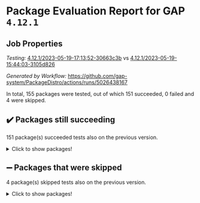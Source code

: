 # Package Evaluation Report for GAP `4.12.1`

## Job Properties

*Testing:* [4.12.1/2023-05-19-17:13:52-30663c3b](https://github.com/gap-system/PackageDistro/blob/data/reports/4.12.1/2023-05-19-17:13:52-30663c3b) vs [4.12.1/2023-05-19-15:44:03-3105d826](https://github.com/gap-system/PackageDistro/blob/data/reports/4.12.1/2023-05-19-15:44:03-3105d826)

*Generated by Workflow:* https://github.com/gap-system/PackageDistro/actions/runs/5026438167

In total, 155 packages were tested, out of which 151 succeeded, 0 failed and 4 were skipped.

## :heavy_check_mark: Packages still succeeding

151 package(s) succeeded tests also on the previous version.
<details><summary>Click to show packages!</summary>

- 4ti2interface 2023.02-04 [(success)](https://github.com/gap-system/PackageDistro/actions/runs/5026438167/jobs/9014914212)
- ace 5.6.2 [(success)](https://github.com/gap-system/PackageDistro/actions/runs/5026438167/jobs/9014914396)
- aclib 1.3.2 [(success)](https://github.com/gap-system/PackageDistro/actions/runs/5026438167/jobs/9014914528)
- agt 0.3.1 [(success)](https://github.com/gap-system/PackageDistro/actions/runs/5026438167/jobs/9014914646)
- alnuth 3.2.1 [(success)](https://github.com/gap-system/PackageDistro/actions/runs/5026438167/jobs/9014914773)
- anupq 3.3.0 [(success)](https://github.com/gap-system/PackageDistro/actions/runs/5026438167/jobs/9014914908)
- atlasrep 2.1.6 [(success)](https://github.com/gap-system/PackageDistro/actions/runs/5026438167/jobs/9014915013)
- autodoc 2022.10.20 [(success)](https://github.com/gap-system/PackageDistro/actions/runs/5026438167/jobs/9014915111)
- automata 1.15 [(success)](https://github.com/gap-system/PackageDistro/actions/runs/5026438167/jobs/9014915207)
- automgrp 1.3.2 [(success)](https://github.com/gap-system/PackageDistro/actions/runs/5026438167/jobs/9014915305)
- autpgrp 1.11 [(success)](https://github.com/gap-system/PackageDistro/actions/runs/5026438167/jobs/9014915404)
- cap 2023.05-11 [(success)](https://github.com/gap-system/PackageDistro/actions/runs/5026438167/jobs/9014915505)
- caratinterface 2.3.5 [(success)](https://github.com/gap-system/PackageDistro/actions/runs/5026438167/jobs/9014915627)
- cddinterface 2022.11.01 [(success)](https://github.com/gap-system/PackageDistro/actions/runs/5026438167/jobs/9014915746)
- circle 1.6.6 [(success)](https://github.com/gap-system/PackageDistro/actions/runs/5026438167/jobs/9014915838)
- classicpres 1.22 [(success)](https://github.com/gap-system/PackageDistro/actions/runs/5026438167/jobs/9014915954)
- cohomolo 1.6.11 [(success)](https://github.com/gap-system/PackageDistro/actions/runs/5026438167/jobs/9014916048)
- congruence 1.2.5 [(success)](https://github.com/gap-system/PackageDistro/actions/runs/5026438167/jobs/9014916150)
- corelg 1.56 [(success)](https://github.com/gap-system/PackageDistro/actions/runs/5026438167/jobs/9014916251)
- crime 1.6 [(success)](https://github.com/gap-system/PackageDistro/actions/runs/5026438167/jobs/9014916357)
- crisp 1.4.6 [(success)](https://github.com/gap-system/PackageDistro/actions/runs/5026438167/jobs/9014916466)
- crypting 0.10.4 [(success)](https://github.com/gap-system/PackageDistro/actions/runs/5026438167/jobs/9014916596)
- cryst 4.1.26 [(success)](https://github.com/gap-system/PackageDistro/actions/runs/5026438167/jobs/9014916711)
- crystcat 1.1.10 [(success)](https://github.com/gap-system/PackageDistro/actions/runs/5026438167/jobs/9014916809)
- ctbllib 1.3.6 [(success)](https://github.com/gap-system/PackageDistro/actions/runs/5026438167/jobs/9014916925)
- cubefree 1.19 [(success)](https://github.com/gap-system/PackageDistro/actions/runs/5026438167/jobs/9014917065)
- curlinterface 2.3.2 [(success)](https://github.com/gap-system/PackageDistro/actions/runs/5026438167/jobs/9014917157)
- cvec 2.8.1 [(success)](https://github.com/gap-system/PackageDistro/actions/runs/5026438167/jobs/9014917262)
- datastructures 0.3.0 [(success)](https://github.com/gap-system/PackageDistro/actions/runs/5026438167/jobs/9014917358)
- deepthought 1.0.6 [(success)](https://github.com/gap-system/PackageDistro/actions/runs/5026438167/jobs/9014917470)
- design 1.8 [(success)](https://github.com/gap-system/PackageDistro/actions/runs/5026438167/jobs/9014917576)
- difsets 2.3.1 [(success)](https://github.com/gap-system/PackageDistro/actions/runs/5026438167/jobs/9014917672)
- digraphs 1.6.2 [(success)](https://github.com/gap-system/PackageDistro/actions/runs/5026438167/jobs/9014917766)
- edim 1.3.7 [(success)](https://github.com/gap-system/PackageDistro/actions/runs/5026438167/jobs/9014917854)
- example 4.3.4 [(success)](https://github.com/gap-system/PackageDistro/actions/runs/5026438167/jobs/9014917947)
- examplesforhomalg 2023.02-04 [(success)](https://github.com/gap-system/PackageDistro/actions/runs/5026438167/jobs/9014918040)
- factint 1.6.3 [(success)](https://github.com/gap-system/PackageDistro/actions/runs/5026438167/jobs/9014918143)
- ferret 1.0.9 [(success)](https://github.com/gap-system/PackageDistro/actions/runs/5026438167/jobs/9014918230)
- fga 1.5.0 [(success)](https://github.com/gap-system/PackageDistro/actions/runs/5026438167/jobs/9014918341)
- fining 1.5.5 [(success)](https://github.com/gap-system/PackageDistro/actions/runs/5026438167/jobs/9014918444)
- float 1.0.3 [(success)](https://github.com/gap-system/PackageDistro/actions/runs/5026438167/jobs/9014918550)
- format 1.4.3 [(success)](https://github.com/gap-system/PackageDistro/actions/runs/5026438167/jobs/9014918685)
- forms 1.2.9 [(success)](https://github.com/gap-system/PackageDistro/actions/runs/5026438167/jobs/9014918820)
- fplsa 1.2.6 [(success)](https://github.com/gap-system/PackageDistro/actions/runs/5026438167/jobs/9014918936)
- fr 2.4.12 [(success)](https://github.com/gap-system/PackageDistro/actions/runs/5026438167/jobs/9014919063)
- francy 2.0.3 [(success)](https://github.com/gap-system/PackageDistro/actions/runs/5026438167/jobs/9014919212)
- fwtree 1.3 [(success)](https://github.com/gap-system/PackageDistro/actions/runs/5026438167/jobs/9014919342)
- gapdoc 1.6.6 [(success)](https://github.com/gap-system/PackageDistro/actions/runs/5026438167/jobs/9014919470)
- gauss 2023.02-04 [(success)](https://github.com/gap-system/PackageDistro/actions/runs/5026438167/jobs/9014919595)
- gaussforhomalg 2023.02-04 [(success)](https://github.com/gap-system/PackageDistro/actions/runs/5026438167/jobs/9014919711)
- gbnp 1.0.5 [(success)](https://github.com/gap-system/PackageDistro/actions/runs/5026438167/jobs/9014919844)
- generalizedmorphismsforcap 2023.03-01 [(success)](https://github.com/gap-system/PackageDistro/actions/runs/5026438167/jobs/9014919969)
- genss 1.6.8 [(success)](https://github.com/gap-system/PackageDistro/actions/runs/5026438167/jobs/9014920104)
- gradedmodules 2023.02-04 [(success)](https://github.com/gap-system/PackageDistro/actions/runs/5026438167/jobs/9014920235)
- gradedringforhomalg 2023.02-04 [(success)](https://github.com/gap-system/PackageDistro/actions/runs/5026438167/jobs/9014920357)
- grape 4.9.0 [(success)](https://github.com/gap-system/PackageDistro/actions/runs/5026438167/jobs/9014920464)
- groupoids 1.73 [(success)](https://github.com/gap-system/PackageDistro/actions/runs/5026438167/jobs/9014920592)
- grpconst 2.6.4 [(success)](https://github.com/gap-system/PackageDistro/actions/runs/5026438167/jobs/9014920669)
- guarana 0.96.3 [(success)](https://github.com/gap-system/PackageDistro/actions/runs/5026438167/jobs/9014920787)
- guava 3.18 [(success)](https://github.com/gap-system/PackageDistro/actions/runs/5026438167/jobs/9014920884)
- hap 1.55 [(success)](https://github.com/gap-system/PackageDistro/actions/runs/5026438167/jobs/9014920973)
- hapcryst 0.1.15 [(success)](https://github.com/gap-system/PackageDistro/actions/runs/5026438167/jobs/9014921088)
- hecke 1.5.3 [(success)](https://github.com/gap-system/PackageDistro/actions/runs/5026438167/jobs/9014921188)
- help 3.5 [(success)](https://github.com/gap-system/PackageDistro/actions/runs/5026438167/jobs/9014921302)
- homalg 2023.02-05 [(success)](https://github.com/gap-system/PackageDistro/actions/runs/5026438167/jobs/9014921413)
- homalgtocas 2023.02-04 [(success)](https://github.com/gap-system/PackageDistro/actions/runs/5026438167/jobs/9014921522)
- idrel 2.45 [(success)](https://github.com/gap-system/PackageDistro/actions/runs/5026438167/jobs/9014921635)
- images 1.3.1 [(success)](https://github.com/gap-system/PackageDistro/actions/runs/5026438167/jobs/9014921760)
- intpic 0.3.0 [(success)](https://github.com/gap-system/PackageDistro/actions/runs/5026438167/jobs/9014921854)
- io 4.8.1 [(success)](https://github.com/gap-system/PackageDistro/actions/runs/5026438167/jobs/9014921956)
- io_forhomalg 2023.02-04 [(success)](https://github.com/gap-system/PackageDistro/actions/runs/5026438167/jobs/9014922055)
- irredsol 1.4.4 [(success)](https://github.com/gap-system/PackageDistro/actions/runs/5026438167/jobs/9014922158)
- json 2.1.1 [(success)](https://github.com/gap-system/PackageDistro/actions/runs/5026438167/jobs/9014922298)
- jupyterkernel 1.5.0 [(success)](https://github.com/gap-system/PackageDistro/actions/runs/5026438167/jobs/9014922463)
- jupyterviz 1.5.6 [(success)](https://github.com/gap-system/PackageDistro/actions/runs/5026438167/jobs/9014922579)
- kan 1.35 [(success)](https://github.com/gap-system/PackageDistro/actions/runs/5026438167/jobs/9014922675)
- kbmag 1.5.11 [(success)](https://github.com/gap-system/PackageDistro/actions/runs/5026438167/jobs/9014922807)
- laguna 3.9.6 [(success)](https://github.com/gap-system/PackageDistro/actions/runs/5026438167/jobs/9014922913)
- liealgdb 2.2.1 [(success)](https://github.com/gap-system/PackageDistro/actions/runs/5026438167/jobs/9014923039)
- liepring 2.8 [(success)](https://github.com/gap-system/PackageDistro/actions/runs/5026438167/jobs/9014923133)
- liering 2.4.2 [(success)](https://github.com/gap-system/PackageDistro/actions/runs/5026438167/jobs/9014923240)
- linearalgebraforcap 2023.05-05 [(success)](https://github.com/gap-system/PackageDistro/actions/runs/5026438167/jobs/9014923350)
- localizeringforhomalg 2023.02-04 [(success)](https://github.com/gap-system/PackageDistro/actions/runs/5026438167/jobs/9014923469)
- loops 3.4.3 [(success)](https://github.com/gap-system/PackageDistro/actions/runs/5026438167/jobs/9014923571)
- lpres 1.0.3 [(success)](https://github.com/gap-system/PackageDistro/actions/runs/5026438167/jobs/9014923664)
- majoranaalgebras 1.5.1 [(success)](https://github.com/gap-system/PackageDistro/actions/runs/5026438167/jobs/9014923766)
- mapclass 1.4.6 [(success)](https://github.com/gap-system/PackageDistro/actions/runs/5026438167/jobs/9014923872)
- matgrp 0.70 [(success)](https://github.com/gap-system/PackageDistro/actions/runs/5026438167/jobs/9014923970)
- matricesforhomalg 2023.02-04 [(success)](https://github.com/gap-system/PackageDistro/actions/runs/5026438167/jobs/9014924075)
- modisom 2.5.4 [(success)](https://github.com/gap-system/PackageDistro/actions/runs/5026438167/jobs/9014924162)
- modulepresentationsforcap 2023.05-01 [(success)](https://github.com/gap-system/PackageDistro/actions/runs/5026438167/jobs/9014924271)
- modules 2023.02-04 [(success)](https://github.com/gap-system/PackageDistro/actions/runs/5026438167/jobs/9014924381)
- monoidalcategories 2023.05-03 [(success)](https://github.com/gap-system/PackageDistro/actions/runs/5026438167/jobs/9014924482)
- nconvex 2022.09-01 [(success)](https://github.com/gap-system/PackageDistro/actions/runs/5026438167/jobs/9014924575)
- nilmat 1.4.2 [(success)](https://github.com/gap-system/PackageDistro/actions/runs/5026438167/jobs/9014924662)
- nock 1.5 [(success)](https://github.com/gap-system/PackageDistro/actions/runs/5026438167/jobs/9014924755)
- normalizinterface 1.3.5 [(success)](https://github.com/gap-system/PackageDistro/actions/runs/5026438167/jobs/9014924851)
- nq 2.5.10 [(success)](https://github.com/gap-system/PackageDistro/actions/runs/5026438167/jobs/9014924930)
- numericalsgps 1.3.1 [(success)](https://github.com/gap-system/PackageDistro/actions/runs/5026438167/jobs/9014925041)
- openmath 11.5.3 [(success)](https://github.com/gap-system/PackageDistro/actions/runs/5026438167/jobs/9014925111)
- orb 4.9.0 [(success)](https://github.com/gap-system/PackageDistro/actions/runs/5026438167/jobs/9014925184)
- packagemanager 1.4.1 [(success)](https://github.com/gap-system/PackageDistro/actions/runs/5026438167/jobs/9014925287)
- patternclass 2.4.3 [(success)](https://github.com/gap-system/PackageDistro/actions/runs/5026438167/jobs/9014925372)
- permut 2.0.4 [(success)](https://github.com/gap-system/PackageDistro/actions/runs/5026438167/jobs/9014925450)
- polenta 1.3.10 [(success)](https://github.com/gap-system/PackageDistro/actions/runs/5026438167/jobs/9014925522)
- polymaking 0.8.6 [(success)](https://github.com/gap-system/PackageDistro/actions/runs/5026438167/jobs/9014925615)
- primgrp 3.4.4 [(success)](https://github.com/gap-system/PackageDistro/actions/runs/5026438167/jobs/9014925716)
- profiling 2.5.2 [(success)](https://github.com/gap-system/PackageDistro/actions/runs/5026438167/jobs/9014925788)
- qpa 1.34 [(success)](https://github.com/gap-system/PackageDistro/actions/runs/5026438167/jobs/9014925860)
- quagroup 1.8.3 [(success)](https://github.com/gap-system/PackageDistro/actions/runs/5026438167/jobs/9014925968)
- radiroot 2.9 [(success)](https://github.com/gap-system/PackageDistro/actions/runs/5026438167/jobs/9014926065)
- rcwa 4.7.1 [(success)](https://github.com/gap-system/PackageDistro/actions/runs/5026438167/jobs/9014926151)
- rds 1.8 [(success)](https://github.com/gap-system/PackageDistro/actions/runs/5026438167/jobs/9014926257)
- recog 1.4.2 [(success)](https://github.com/gap-system/PackageDistro/actions/runs/5026438167/jobs/9014926359)
- repndecomp 1.3.0 [(success)](https://github.com/gap-system/PackageDistro/actions/runs/5026438167/jobs/9014926461)
- repsn 3.1.1 [(success)](https://github.com/gap-system/PackageDistro/actions/runs/5026438167/jobs/9014926574)
- resclasses 4.7.3 [(success)](https://github.com/gap-system/PackageDistro/actions/runs/5026438167/jobs/9014926685)
- ringsforhomalg 2023.02-05 [(success)](https://github.com/gap-system/PackageDistro/actions/runs/5026438167/jobs/9014926808)
- sco 2023.02-04 [(success)](https://github.com/gap-system/PackageDistro/actions/runs/5026438167/jobs/9014926913)
- scscp 2.4.1 [(success)](https://github.com/gap-system/PackageDistro/actions/runs/5026438167/jobs/9014927025)
- semigroups 5.2.1 [(success)](https://github.com/gap-system/PackageDistro/actions/runs/5026438167/jobs/9014927123)
- sglppow 2.3 [(success)](https://github.com/gap-system/PackageDistro/actions/runs/5026438167/jobs/9014927238)
- sgpviz 0.999.5 [(success)](https://github.com/gap-system/PackageDistro/actions/runs/5026438167/jobs/9014927335)
- simpcomp 2.1.14 [(success)](https://github.com/gap-system/PackageDistro/actions/runs/5026438167/jobs/9014927447)
- singular 2023.02.09 [(success)](https://github.com/gap-system/PackageDistro/actions/runs/5026438167/jobs/9014927574)
- sl2reps 1.1 [(success)](https://github.com/gap-system/PackageDistro/actions/runs/5026438167/jobs/9014927667)
- sla 1.5.3 [(success)](https://github.com/gap-system/PackageDistro/actions/runs/5026438167/jobs/9014927782)
- smallgrp 1.5.3 [(success)](https://github.com/gap-system/PackageDistro/actions/runs/5026438167/jobs/9014927866)
- smallsemi 0.6.13 [(success)](https://github.com/gap-system/PackageDistro/actions/runs/5026438167/jobs/9014927985)
- sonata 2.9.6 [(success)](https://github.com/gap-system/PackageDistro/actions/runs/5026438167/jobs/9014928100)
- sophus 1.27 [(success)](https://github.com/gap-system/PackageDistro/actions/runs/5026438167/jobs/9014928217)
- spinsym 1.5.2 [(success)](https://github.com/gap-system/PackageDistro/actions/runs/5026438167/jobs/9014928331)
- standardff 0.9.4 [(success)](https://github.com/gap-system/PackageDistro/actions/runs/5026438167/jobs/9014928433)
- symbcompcc 1.3.2 [(success)](https://github.com/gap-system/PackageDistro/actions/runs/5026438167/jobs/9014928541)
- thelma 1.3 [(success)](https://github.com/gap-system/PackageDistro/actions/runs/5026438167/jobs/9014928649)
- tomlib 1.2.9 [(success)](https://github.com/gap-system/PackageDistro/actions/runs/5026438167/jobs/9014928764)
- toolsforhomalg 2023.05-01 [(success)](https://github.com/gap-system/PackageDistro/actions/runs/5026438167/jobs/9014928863)
- toric 1.9.5 [(success)](https://github.com/gap-system/PackageDistro/actions/runs/5026438167/jobs/9014928987)
- toricvarieties 2022.07.13 [(success)](https://github.com/gap-system/PackageDistro/actions/runs/5026438167/jobs/9014929105)
- transgrp 3.6.4 [(success)](https://github.com/gap-system/PackageDistro/actions/runs/5026438167/jobs/9014929205)
- ugaly 4.0.3 [(success)](https://github.com/gap-system/PackageDistro/actions/runs/5026438167/jobs/9014929318)
- unipot 1.5 [(success)](https://github.com/gap-system/PackageDistro/actions/runs/5026438167/jobs/9014929428)
- unitlib 4.2.0 [(success)](https://github.com/gap-system/PackageDistro/actions/runs/5026438167/jobs/9014929538)
- utils 0.82 [(success)](https://github.com/gap-system/PackageDistro/actions/runs/5026438167/jobs/9014929673)
- uuid 0.7 [(success)](https://github.com/gap-system/PackageDistro/actions/runs/5026438167/jobs/9014929795)
- walrus 0.9991 [(success)](https://github.com/gap-system/PackageDistro/actions/runs/5026438167/jobs/9014929925)
- wedderga 4.10.4 [(success)](https://github.com/gap-system/PackageDistro/actions/runs/5026438167/jobs/9014930029)
- xmod 2.91 [(success)](https://github.com/gap-system/PackageDistro/actions/runs/5026438167/jobs/9014930136)
- xmodalg 1.23 [(success)](https://github.com/gap-system/PackageDistro/actions/runs/5026438167/jobs/9014930294)
- yangbaxter 0.10.3 [(success)](https://github.com/gap-system/PackageDistro/actions/runs/5026438167/jobs/9014930403)
- zeromqinterface 0.14 [(success)](https://github.com/gap-system/PackageDistro/actions/runs/5026438167/jobs/9014930506)
</details>

## :heavy_minus_sign: Packages that were skipped

4 package(s) skipped tests also on the previous version.
<details><summary>Click to show packages!</summary>

- browse 1.8.21 [(skipped)](https://github.com/gap-system/PackageDistro/actions/runs/5026438167/jobs/9014719230)
- itc 1.5.1 [(skipped)](https://github.com/gap-system/PackageDistro/actions/runs/5026438167/jobs/9014719230)
- polycyclic 2.16 [(skipped)](https://github.com/gap-system/PackageDistro/actions/runs/5026438167/jobs/9014719230)
- xgap 4.31 [(skipped)](https://github.com/gap-system/PackageDistro/actions/runs/5026438167/jobs/9014719230)
</details>

